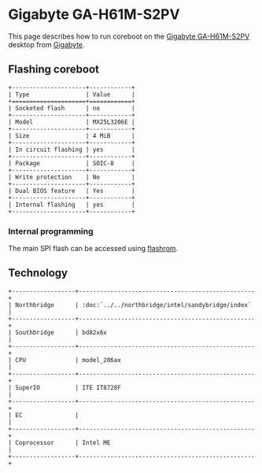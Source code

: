 # Gigabyte GA-H61M-S2PV

This page describes how to run coreboot on the [Gigabyte GA-H61M-S2PV] desktop
from [Gigabyte].

## Flashing coreboot

```eval_rst
+---------------------+------------+
| Type                | Value      |
+=====================+============+
| Socketed flash      | no         |
+---------------------+------------+
| Model               | MX25L3206E |
+---------------------+------------+
| Size                | 4 MiB      |
+---------------------+------------+
| In circuit flashing | yes        |
+---------------------+------------+
| Package             | SOIC-8     |
+---------------------+------------+
| Write protection    | No         |
+---------------------+------------+
| Dual BIOS feature   | Yes        |
+---------------------+------------+
| Internal flashing   | yes        |
+---------------------+------------+
```

### Internal programming

The main SPI flash can be accessed using [flashrom].

## Technology

```eval_rst
+------------------+--------------------------------------------------+
| Northbridge      | :doc:`../../northbridge/intel/sandybridge/index` |
+------------------+--------------------------------------------------+
| Southbridge      | bd82x6x                                          |
+------------------+--------------------------------------------------+
| CPU              | model_206ax                                      |
+------------------+--------------------------------------------------+
| SuperIO          | ITE IT8728F                                      |
+------------------+--------------------------------------------------+
| EC               |                                                  |
+------------------+--------------------------------------------------+
| Coprocessor      | Intel ME                                         |
+------------------+--------------------------------------------------+
```

[Gigabyte GA-H61M-S2PV]: https://www.gigabyte.com/us/Motherboard/GA-H61M-S2PV-rev-10
[Gigabyte]: https://www.gigabyte.com
[flashrom]: https://flashrom.org/Flashrom
